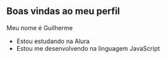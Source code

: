 ## Boas vindas ao meu perfil 

Meu nome é Guilherme 

- Estou estudando na Alura
- Estou me desenvolvendo na linguagem JavaScript
